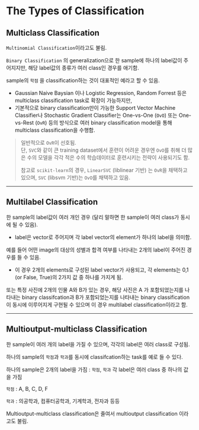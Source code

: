 # The Types of Classification

## Multiclass Classification

`Multinomial Classification`이라고도 불림.

`Binary Classification` 의 generalization으로 한 sample에 하나의 label값이 주어지지만, 해당 label값의 종류가 여러 class인 경우를 애기함.

sample의 `학점` 을 classification하는 것이 대표적인 예라고 할 수 있음.

* Gaussian Naive Baysian 이나 Logistic Regression, Random Forrest 등은 multiclass classification task로 확장이 가능하지만,
* 기본적으로 binary classification만이 가능한 Support Vector Machine Classifier나 Stochastic Gradient Classifier는 One-vs-One (`OvO`) 또는 One-vs-Rest (`OvR`) 등의 방식으로 여러 binary classification model을 통해 multiclass classification을 수행함.

> 일반적으로 `OvR`이 선호됨.  
> 단, `SVC`와 같이 큰 training dataset에서 훈련이 어려운 경우엔 `OvO`를 취해 더 많은 수의 모델을 각각 적은 수의 학습데이터로 훈련시키는 전략이 사용되기도 함.  
>
> 참고로 `scikit-learn`의 경우, `LinearSVC` (liblinear 기반) 는 `OvR`을 채택하고 있으며, `SVC` (libsvm 기반)는 `OvO`를 채택하고 있음.

---

## Multilabel Classification

한 sample의 label값이 여러 개인 경우 (달리 말하면 한 sample이 여러 class가 동시에 될 수 있음).

* label은 vector로 주어지며 각 label vector의 element가 하나의 label을 의미함.

예를 들어 어떤 image의 대상의 성별과 합격 여부를 나타내는 2개의 label이 주어진 경우를 들 수 있음.

* 이 경우 2개의 elements로 구성된 label vector가 사용되고, 각 elements는 0,1 (or False, True)의 2가지 값 중 하나를 가지게 됨.

또는 특정 사진에 2개의 인물 A와 B가 있는 경우, 해당 사진은 A 가 포함되었는지를 나타내는 binary classifcation과 B가 포함되었는지를 나타내는 binary classification이 동시에 이루어지게 구현될 수 있으며 이 경우 multilabel classification이라고 함.

---

## Multioutput-multiclass Classification

한 sample이 여러 개의 label을 가질 수 있으며, 각각의 label은 여러 class로 구성됨.

하나의 sample의 `학점`과 `학과`를 동시에 classifcation하는 task를 예로 들 수 있다.

하나의 sample은 2개의 label을 가짐 : `학점`, `학과`
각 label은 여러 class 중 하나의 값을 가짐 

`학점`
: A, B, C, D, F

`학과`
: 의공학과, 컴퓨터공학과, 기계학과, 전자과 등등

Multioutput-multiclass classification은 줄여서 multioutput classification 이라고도 불림.